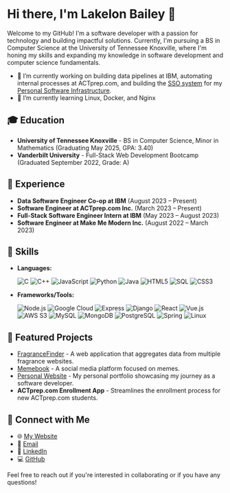 # Hi there, I'm Lakelon Bailey 👋

Welcome to my GitHub! I'm a software developer with a passion for technology and building impactful solutions. Currently, I'm pursuing a BS in Computer Science at the University of Tennessee Knoxville, where I'm honing my skills and expanding my knowledge in software development and computer science fundamentals.

- 🔭 I’m currently working on building data pipelines at IBM, automating internal processes at ACTprep.com, and building the [SSO system](https://github.com/LakelonBailey/sso.lakelon.dev) for my [Personal Software Infrastructure](https://github.com/LakelonBailey/Personal-Software-Infrastructure).
- 🌱 I’m currently learning Linux, Docker, and Nginx
<!-- 👯 I’m looking to collaborate on ... -->
<!-- - 🤔 I’m looking for help with ... -->
<!-- - 💬 Ask me about  -->
<!-- - ⚡ Fun fact: -->

## 🎓 Education
- **University of Tennessee Knoxville** - BS in Computer Science, Minor in Mathematics (Graduating May 2025, GPA: 3.40)
- **Vanderbilt University** - Full-Stack Web Development Bootcamp (Graduated September 2022, Grade: A)

## 💼 Experience
- **Data Software Engineer Co-op at IBM** (August 2023 – Present)
- **Software Engineer at ACTprep.com Inc.** (March 2023 – Present)
- **Full-Stack Software Engineer Intern at IBM** (May 2023 – August 2023)
- **Software Engineer at Make Me Modern Inc.** (August 2022 – March 2023)

## 🔧 Skills
- **Languages:**

  ![C](https://img.shields.io/badge/-C-A8B9CC?style=flat-square&logo=C&logoColor=white)
  ![C++](https://img.shields.io/badge/-C++-00599C?style=flat-square&logo=C%2B%2B&logoColor=white)
  ![JavaScript](https://img.shields.io/badge/-JavaScript-F7DF1E?style=flat-square&logo=javascript&logoColor=black)
  ![Python](https://img.shields.io/badge/-Python-3776AB?style=flat-square&logo=python&logoColor=white)
  ![Java](https://img.shields.io/badge/-Java-007396?style=flat-square&logo=java&logoColor=white)
  ![HTML5](https://img.shields.io/badge/-HTML5-E34F26?style=flat-square&logo=html5&logoColor=white)
  ![SQL](https://img.shields.io/badge/-SQL-4479A1?style=flat-square&logo=MySQL&logoColor=white)
  ![CSS3](https://img.shields.io/badge/-CSS3-1572B6?style=flat-square&logo=css3&logoColor=white)
- **Frameworks/Tools:**

  ![Node.js](https://img.shields.io/badge/-Node.js-339933?style=flat-square&logo=nodedotjs&logoColor=white)
  ![Google Cloud](https://img.shields.io/badge/-Google_Cloud-4285F4?style=flat-square&logo=google-cloud&logoColor=white)
  ![Express](https://img.shields.io/badge/-Express-000000?style=flat-square&logo=Express&logoColor=white)
  ![Django](https://img.shields.io/badge/-Django-092E20?style=flat-square&logo=django&logoColor=white)
  ![React](https://img.shields.io/badge/-React-61DAFB?style=flat-square&logo=react&logoColor=black)
  ![Vue.js](https://img.shields.io/badge/-Vue.js-4FC08D?style=flat-square&logo=vuedotjs&logoColor=white)
  ![AWS S3](https://img.shields.io/badge/-AWS_S3-569A31?style=flat-square&logo=amazon-s3&logoColor=white)
  ![MySQL](https://img.shields.io/badge/-MySQL-4479A1?style=flat-square&logo=mysql&logoColor=white)
  ![MongoDB](https://img.shields.io/badge/-MongoDB-47A248?style=flat-square&logo=mongodb&logoColor=white)
  ![PostgreSQL](https://img.shields.io/badge/-PostgreSQL-336791?style=flat-square&logo=postgresql&logoColor=white)
  ![Spring](https://img.shields.io/badge/-Spring-6DB33F?style=flat-square&logo=spring&logoColor=white)
  ![Linux](https://img.shields.io/badge/-Linux-FCC624?style=flat-square&logo=linux&logoColor=black)

## 🚀 Featured Projects
- [FragranceFinder](https://github.com/LakelonBailey/FragranceFinder) - A web application that aggregates data from multiple fragrance websites.
- [Memebook](https://github.com/LakelonBailey/Memebook) - A social media platform focused on memes.
- [Personal Website](https://github.com/LakelonBailey/lakelonbailey.github.io) - My personal portfolio showcasing my journey as a software developer.
- **ACTprep.com Enrollment App** - Streamlines the enrollment process for new ACTprep.com students.

## 👥 Connect with Me
- 🌐 [My Website](https://lakelonbailey.com)
- 📧 [Email](mailto:lake.bailey@icloud.com)
- 👔 [LinkedIn](https://linkedin.com/in/lakelonbailey)
- 💻 [GitHub](https://github.com/LakelonBailey)

Feel free to reach out if you're interested in collaborating or if you have any questions!

